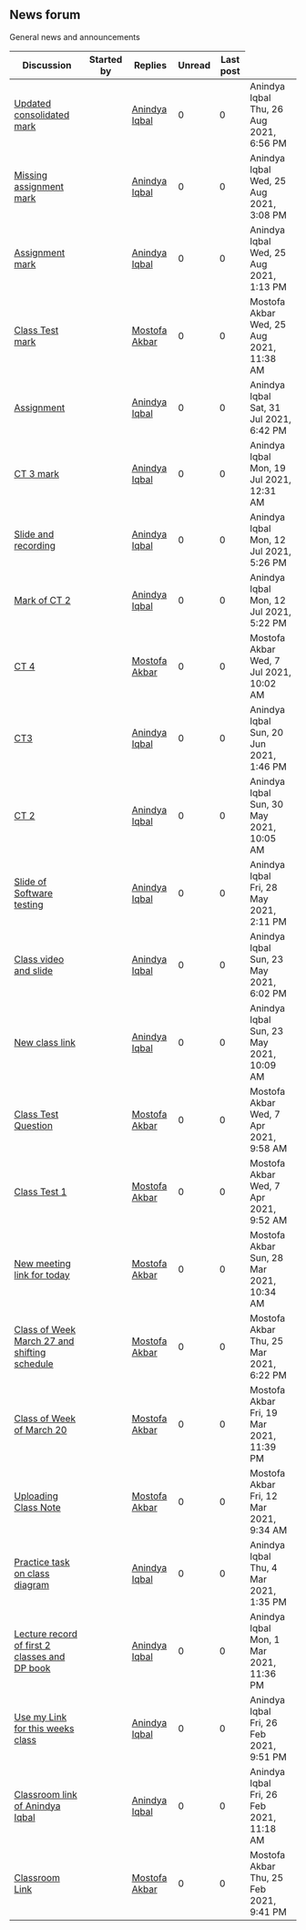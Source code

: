 <h2>News forum</h2>General news and announcements

<br />
<table><thead><tr><th>Discussion</th><th>Started by</th><th>Replies</th><th>Unread<a href="https://moodle.cse.buet.ac.bd/mod/forum/markposts.php?f=721&mark=read&returnpage=view.php"></a></th><th>Last post</th></tr></thead><tbody>
<tr><td><a href="Updated%20consolidated%20mark">Updated consolidated mark</a></td>
<td><a href="https://moodle.cse.buet.ac.bd/user/view.php?id=10&course=564"></a></td>
<td><a href="https://moodle.cse.buet.ac.bd/user/view.php?id=10&course=564">Anindya Iqbal</a></td>
<td>0</td>
<td>0</td>
<td>Anindya Iqbal<br />Thu, 26 Aug 2021, 6:56 PM</td>
</tr>
<tr><td><a href="Missing%20assignment%20mark">Missing assignment mark</a></td>
<td><a href="https://moodle.cse.buet.ac.bd/user/view.php?id=10&course=564"></a></td>
<td><a href="https://moodle.cse.buet.ac.bd/user/view.php?id=10&course=564">Anindya Iqbal</a></td>
<td>0</td>
<td>0</td>
<td>Anindya Iqbal<br />Wed, 25 Aug 2021, 3:08 PM</td>
</tr>
<tr><td><a href="Assignment%20mark">Assignment mark</a></td>
<td><a href="https://moodle.cse.buet.ac.bd/user/view.php?id=10&course=564"></a></td>
<td><a href="https://moodle.cse.buet.ac.bd/user/view.php?id=10&course=564">Anindya Iqbal</a></td>
<td>0</td>
<td>0</td>
<td>Anindya Iqbal<br />Wed, 25 Aug 2021, 1:13 PM</td>
</tr>
<tr><td><a href="Class%20Test%20mark">Class Test mark</a></td>
<td><a href="https://moodle.cse.buet.ac.bd/user/view.php?id=30&course=564"></a></td>
<td><a href="https://moodle.cse.buet.ac.bd/user/view.php?id=30&course=564">Mostofa Akbar</a></td>
<td>0</td>
<td>0</td>
<td>Mostofa Akbar<br />Wed, 25 Aug 2021, 11:38 AM</td>
</tr>
<tr><td><a href="Assignment">Assignment</a></td>
<td><a href="https://moodle.cse.buet.ac.bd/user/view.php?id=10&course=564"></a></td>
<td><a href="https://moodle.cse.buet.ac.bd/user/view.php?id=10&course=564">Anindya Iqbal</a></td>
<td>0</td>
<td>0</td>
<td>Anindya Iqbal<br />Sat, 31 Jul 2021, 6:42 PM</td>
</tr>
<tr><td><a href="CT%203%20mark">CT 3 mark</a></td>
<td><a href="https://moodle.cse.buet.ac.bd/user/view.php?id=10&course=564"></a></td>
<td><a href="https://moodle.cse.buet.ac.bd/user/view.php?id=10&course=564">Anindya Iqbal</a></td>
<td>0</td>
<td>0</td>
<td>Anindya Iqbal<br />Mon, 19 Jul 2021, 12:31 AM</td>
</tr>
<tr><td><a href="Slide%20and%20recording">Slide and recording</a></td>
<td><a href="https://moodle.cse.buet.ac.bd/user/view.php?id=10&course=564"></a></td>
<td><a href="https://moodle.cse.buet.ac.bd/user/view.php?id=10&course=564">Anindya Iqbal</a></td>
<td>0</td>
<td>0</td>
<td>Anindya Iqbal<br />Mon, 12 Jul 2021, 5:26 PM</td>
</tr>
<tr><td><a href="Mark%20of%20CT%202">Mark of CT 2</a></td>
<td><a href="https://moodle.cse.buet.ac.bd/user/view.php?id=10&course=564"></a></td>
<td><a href="https://moodle.cse.buet.ac.bd/user/view.php?id=10&course=564">Anindya Iqbal</a></td>
<td>0</td>
<td>0</td>
<td>Anindya Iqbal<br />Mon, 12 Jul 2021, 5:22 PM</td>
</tr>
<tr><td><a href="CT%204">CT 4</a></td>
<td><a href="https://moodle.cse.buet.ac.bd/user/view.php?id=30&course=564"></a></td>
<td><a href="https://moodle.cse.buet.ac.bd/user/view.php?id=30&course=564">Mostofa Akbar</a></td>
<td>0</td>
<td>0</td>
<td>Mostofa Akbar<br />Wed, 7 Jul 2021, 10:02 AM</td>
</tr>
<tr><td><a href="CT3">CT3</a></td>
<td><a href="https://moodle.cse.buet.ac.bd/user/view.php?id=10&course=564"></a></td>
<td><a href="https://moodle.cse.buet.ac.bd/user/view.php?id=10&course=564">Anindya Iqbal</a></td>
<td>0</td>
<td>0</td>
<td>Anindya Iqbal<br />Sun, 20 Jun 2021, 1:46 PM</td>
</tr>
<tr><td><a href="CT%202">CT 2</a></td>
<td><a href="https://moodle.cse.buet.ac.bd/user/view.php?id=10&course=564"></a></td>
<td><a href="https://moodle.cse.buet.ac.bd/user/view.php?id=10&course=564">Anindya Iqbal</a></td>
<td>0</td>
<td>0</td>
<td>Anindya Iqbal<br />Sun, 30 May 2021, 10:05 AM</td>
</tr>
<tr><td><a href="Slide%20of%20Software%20testing">Slide of Software testing</a></td>
<td><a href="https://moodle.cse.buet.ac.bd/user/view.php?id=10&course=564"></a></td>
<td><a href="https://moodle.cse.buet.ac.bd/user/view.php?id=10&course=564">Anindya Iqbal</a></td>
<td>0</td>
<td>0</td>
<td>Anindya Iqbal<br />Fri, 28 May 2021, 2:11 PM</td>
</tr>
<tr><td><a href="Class%20video%20and%20slide">Class video and slide</a></td>
<td><a href="https://moodle.cse.buet.ac.bd/user/view.php?id=10&course=564"></a></td>
<td><a href="https://moodle.cse.buet.ac.bd/user/view.php?id=10&course=564">Anindya Iqbal</a></td>
<td>0</td>
<td>0</td>
<td>Anindya Iqbal<br />Sun, 23 May 2021, 6:02 PM</td>
</tr>
<tr><td><a href="New%20class%20link">New class link</a></td>
<td><a href="https://moodle.cse.buet.ac.bd/user/view.php?id=10&course=564"></a></td>
<td><a href="https://moodle.cse.buet.ac.bd/user/view.php?id=10&course=564">Anindya Iqbal</a></td>
<td>0</td>
<td>0</td>
<td>Anindya Iqbal<br />Sun, 23 May 2021, 10:09 AM</td>
</tr>
<tr><td><a href="Class%20Test%20Question">Class Test Question</a></td>
<td><a href="https://moodle.cse.buet.ac.bd/user/view.php?id=30&course=564"></a></td>
<td><a href="https://moodle.cse.buet.ac.bd/user/view.php?id=30&course=564">Mostofa Akbar</a></td>
<td>0</td>
<td>0</td>
<td>Mostofa Akbar<br />Wed, 7 Apr 2021, 9:58 AM</td>
</tr>
<tr><td><a href="Class%20Test%201">Class Test 1</a></td>
<td><a href="https://moodle.cse.buet.ac.bd/user/view.php?id=30&course=564"></a></td>
<td><a href="https://moodle.cse.buet.ac.bd/user/view.php?id=30&course=564">Mostofa Akbar</a></td>
<td>0</td>
<td>0</td>
<td>Mostofa Akbar<br />Wed, 7 Apr 2021, 9:52 AM</td>
</tr>
<tr><td><a href="New%20meeting%20link%20for%20today">New meeting link for today</a></td>
<td><a href="https://moodle.cse.buet.ac.bd/user/view.php?id=30&course=564"></a></td>
<td><a href="https://moodle.cse.buet.ac.bd/user/view.php?id=30&course=564">Mostofa Akbar</a></td>
<td>0</td>
<td>0</td>
<td>Mostofa Akbar<br />Sun, 28 Mar 2021, 10:34 AM</td>
</tr>
<tr><td><a href="Class%20of%20Week%20March%2027%20and%20shifting%20schedule">Class of Week March 27 and shifting schedule</a></td>
<td><a href="https://moodle.cse.buet.ac.bd/user/view.php?id=30&course=564"></a></td>
<td><a href="https://moodle.cse.buet.ac.bd/user/view.php?id=30&course=564">Mostofa Akbar</a></td>
<td>0</td>
<td>0</td>
<td>Mostofa Akbar<br />Thu, 25 Mar 2021, 6:22 PM</td>
</tr>
<tr><td><a href="Class%20of%20Week%20of%20March%2020">Class of Week of March 20</a></td>
<td><a href="https://moodle.cse.buet.ac.bd/user/view.php?id=30&course=564"></a></td>
<td><a href="https://moodle.cse.buet.ac.bd/user/view.php?id=30&course=564">Mostofa Akbar</a></td>
<td>0</td>
<td>0</td>
<td>Mostofa Akbar<br />Fri, 19 Mar 2021, 11:39 PM</td>
</tr>
<tr><td><a href="Uploading%20Class%20Note">Uploading Class Note</a></td>
<td><a href="https://moodle.cse.buet.ac.bd/user/view.php?id=30&course=564"></a></td>
<td><a href="https://moodle.cse.buet.ac.bd/user/view.php?id=30&course=564">Mostofa Akbar</a></td>
<td>0</td>
<td>0</td>
<td>Mostofa Akbar<br />Fri, 12 Mar 2021, 9:34 AM</td>
</tr>
<tr><td><a href="Practice%20task%20on%20class%20diagram">Practice task on class diagram</a></td>
<td><a href="https://moodle.cse.buet.ac.bd/user/view.php?id=10&course=564"></a></td>
<td><a href="https://moodle.cse.buet.ac.bd/user/view.php?id=10&course=564">Anindya Iqbal</a></td>
<td>0</td>
<td>0</td>
<td>Anindya Iqbal<br />Thu, 4 Mar 2021, 1:35 PM</td>
</tr>
<tr><td><a href="Lecture%20record%20of%20first%202%20classes%20and%20DP%20book">Lecture record of first 2 classes and DP book</a></td>
<td><a href="https://moodle.cse.buet.ac.bd/user/view.php?id=10&course=564"></a></td>
<td><a href="https://moodle.cse.buet.ac.bd/user/view.php?id=10&course=564">Anindya Iqbal</a></td>
<td>0</td>
<td>0</td>
<td>Anindya Iqbal<br />Mon, 1 Mar 2021, 11:36 PM</td>
</tr>
<tr><td><a href="Use%20my%20Link%20for%20this%20weeks%20class">Use my Link for this weeks class</a></td>
<td><a href="https://moodle.cse.buet.ac.bd/user/view.php?id=10&course=564"></a></td>
<td><a href="https://moodle.cse.buet.ac.bd/user/view.php?id=10&course=564">Anindya Iqbal</a></td>
<td>0</td>
<td>0</td>
<td>Anindya Iqbal<br />Fri, 26 Feb 2021, 9:51 PM</td>
</tr>
<tr><td><a href="Classroom%20link%20of%20Anindya%20Iqbal">Classroom link of Anindya Iqbal</a></td>
<td><a href="https://moodle.cse.buet.ac.bd/user/view.php?id=10&course=564"></a></td>
<td><a href="https://moodle.cse.buet.ac.bd/user/view.php?id=10&course=564">Anindya Iqbal</a></td>
<td>0</td>
<td>0</td>
<td>Anindya Iqbal<br />Fri, 26 Feb 2021, 11:18 AM</td>
</tr>
<tr><td><a href="Classroom%20Link">Classroom Link</a></td>
<td><a href="https://moodle.cse.buet.ac.bd/user/view.php?id=30&course=564"></a></td>
<td><a href="https://moodle.cse.buet.ac.bd/user/view.php?id=30&course=564">Mostofa Akbar</a></td>
<td>0</td>
<td>0</td>
<td>Mostofa Akbar<br />Thu, 25 Feb 2021, 9:41 PM</td>
</tr>
</tbody></table>

